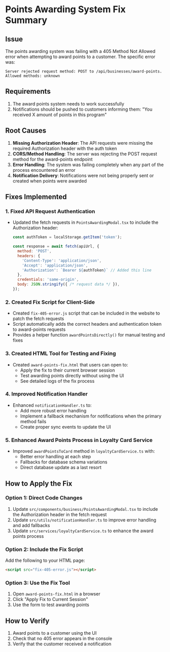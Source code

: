 # Points Awarding System Fix Summary

## Issue
The points awarding system was failing with a 405 Method Not Allowed error when attempting to award points to a customer. The specific error was:

```
Server rejected request method: POST to /api/businesses/award-points. Allowed methods: unknown
```

## Requirements
1. The award points system needs to work successfully
2. Notifications should be pushed to customers informing them: "You received X amount of points in this program"

## Root Causes
1. **Missing Authorization Header**: The API requests were missing the required Authorization header with the auth token
2. **CORS/Method Handling**: The server was rejecting the POST request method for the award-points endpoint
3. **Error Handling**: The system was failing completely when any part of the process encountered an error
4. **Notification Delivery**: Notifications were not being properly sent or created when points were awarded

## Fixes Implemented

### 1. Fixed API Request Authentication
- Updated the fetch requests in `PointsAwardingModal.tsx` to include the Authorization header:
  ```javascript
  const authToken = localStorage.getItem('token');
  
  const response = await fetch(apiUrl, {
    method: 'POST',
    headers: { 
      'Content-Type': 'application/json',
      'Accept': 'application/json',
      'Authorization': `Bearer ${authToken}` // Added this line
    },
    credentials: 'same-origin',
    body: JSON.stringify({ /* request data */ }),
  });
  ```

### 2. Created Fix Script for Client-Side
- Created `fix-405-error.js` script that can be included in the website to patch the fetch requests
- Script automatically adds the correct headers and authentication token to award-points requests
- Provides a helper function `awardPointsDirectly()` for manual testing and fixes

### 3. Created HTML Tool for Testing and Fixing
- Created `award-points-fix.html` that users can open to:
  - Apply the fix to their current browser session
  - Test awarding points directly without using the UI
  - See detailed logs of the fix process

### 4. Improved Notification Handler
- Enhanced `notificationHandler.ts` to:
  - Add more robust error handling
  - Implement a fallback mechanism for notifications when the primary method fails
  - Create proper sync events to update the UI

### 5. Enhanced Award Points Process in Loyalty Card Service
- Improved `awardPointsToCard` method in `loyaltyCardService.ts` with:
  - Better error handling at each step
  - Fallbacks for database schema variations
  - Direct database update as a last resort

## How to Apply the Fix

### Option 1: Direct Code Changes
1. Update `src/components/business/PointsAwardingModal.tsx` to include the Authorization header in the fetch request
2. Update `src/utils/notificationHandler.ts` to improve error handling and add fallbacks
3. Update `src/services/loyaltyCardService.ts` to enhance the award points process

### Option 2: Include the Fix Script
Add the following to your HTML page:
```html
<script src="fix-405-error.js"></script>
```

### Option 3: Use the Fix Tool
1. Open `award-points-fix.html` in a browser
2. Click "Apply Fix to Current Session"
3. Use the form to test awarding points

## How to Verify
1. Award points to a customer using the UI
2. Check that no 405 error appears in the console
3. Verify that the customer received a notification 